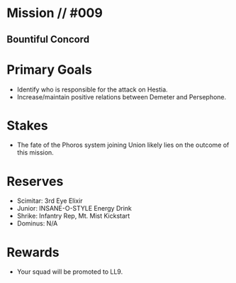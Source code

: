 # Mission // #009
## Bountiful Concord
# Primary Goals
- Identify who is responsible for the attack on Hestia.
- Increase/maintain positive relations between Demeter and Persephone.

# Stakes
- The fate of the Phoros system joining Union likely lies on the outcome of this mission.

# Reserves
- Scimitar: 3rd Eye Elixir
- Junior: INSANE-O-STYLE Energy Drink
- Shrike: Infantry Rep, Mt. Mist Kickstart
- Dominus: N/A

# Rewards
- Your squad will be promoted to LL9.